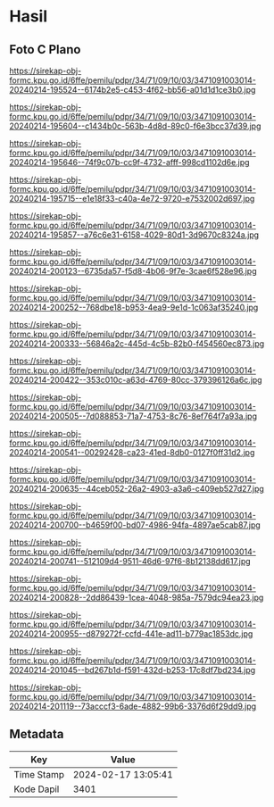 # Hasil

## Foto C Plano

https://sirekap-obj-formc.kpu.go.id/6ffe/pemilu/pdpr/34/71/09/10/03/3471091003014-20240214-195524--6174b2e5-c453-4f62-bb56-a01d1d1ce3b0.jpg

https://sirekap-obj-formc.kpu.go.id/6ffe/pemilu/pdpr/34/71/09/10/03/3471091003014-20240214-195604--c1434b0c-563b-4d8d-89c0-f6e3bcc37d39.jpg

https://sirekap-obj-formc.kpu.go.id/6ffe/pemilu/pdpr/34/71/09/10/03/3471091003014-20240214-195646--74f9c07b-cc9f-4732-afff-998cd1102d6e.jpg

https://sirekap-obj-formc.kpu.go.id/6ffe/pemilu/pdpr/34/71/09/10/03/3471091003014-20240214-195715--e1e18f33-c40a-4e72-9720-e7532002d697.jpg

https://sirekap-obj-formc.kpu.go.id/6ffe/pemilu/pdpr/34/71/09/10/03/3471091003014-20240214-195857--a76c6e31-6158-4029-80d1-3d9670c8324a.jpg

https://sirekap-obj-formc.kpu.go.id/6ffe/pemilu/pdpr/34/71/09/10/03/3471091003014-20240214-200123--6735da57-f5d8-4b06-9f7e-3cae6f528e96.jpg

https://sirekap-obj-formc.kpu.go.id/6ffe/pemilu/pdpr/34/71/09/10/03/3471091003014-20240214-200252--768dbe18-b953-4ea9-9e1d-1c063af35240.jpg

https://sirekap-obj-formc.kpu.go.id/6ffe/pemilu/pdpr/34/71/09/10/03/3471091003014-20240214-200333--56846a2c-445d-4c5b-82b0-f454560ec873.jpg

https://sirekap-obj-formc.kpu.go.id/6ffe/pemilu/pdpr/34/71/09/10/03/3471091003014-20240214-200422--353c010c-a63d-4769-80cc-379396126a6c.jpg

https://sirekap-obj-formc.kpu.go.id/6ffe/pemilu/pdpr/34/71/09/10/03/3471091003014-20240214-200505--7d088853-71a7-4753-8c76-8ef764f7a93a.jpg

https://sirekap-obj-formc.kpu.go.id/6ffe/pemilu/pdpr/34/71/09/10/03/3471091003014-20240214-200541--00292428-ca23-41ed-8db0-0127f0ff31d2.jpg

https://sirekap-obj-formc.kpu.go.id/6ffe/pemilu/pdpr/34/71/09/10/03/3471091003014-20240214-200635--44ceb052-26a2-4903-a3a6-c409eb527d27.jpg

https://sirekap-obj-formc.kpu.go.id/6ffe/pemilu/pdpr/34/71/09/10/03/3471091003014-20240214-200700--b4659f00-bd07-4986-94fa-4897ae5cab87.jpg

https://sirekap-obj-formc.kpu.go.id/6ffe/pemilu/pdpr/34/71/09/10/03/3471091003014-20240214-200741--512109d4-9511-46d6-97f6-8b12138dd617.jpg

https://sirekap-obj-formc.kpu.go.id/6ffe/pemilu/pdpr/34/71/09/10/03/3471091003014-20240214-200828--2dd86439-1cea-4048-985a-7579dc94ea23.jpg

https://sirekap-obj-formc.kpu.go.id/6ffe/pemilu/pdpr/34/71/09/10/03/3471091003014-20240214-200955--d879272f-ccfd-441e-ad11-b779ac1853dc.jpg

https://sirekap-obj-formc.kpu.go.id/6ffe/pemilu/pdpr/34/71/09/10/03/3471091003014-20240214-201045--bd267b1d-f591-432d-b253-17c8df7bd234.jpg

https://sirekap-obj-formc.kpu.go.id/6ffe/pemilu/pdpr/34/71/09/10/03/3471091003014-20240214-201119--73acccf3-6ade-4882-99b6-3376d6f29dd9.jpg


## Metadata

| Key        | Value               |
| ---------- | ------------------- |
| Time Stamp | 2024-02-17 13:05:41 |
| Kode Dapil | 3401                |




